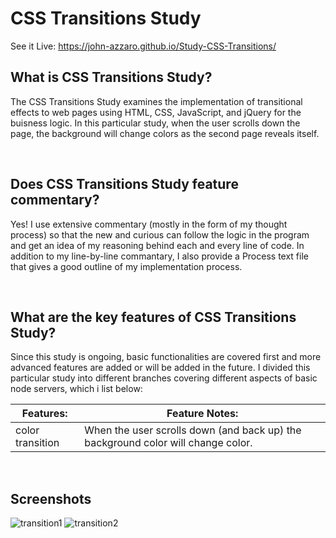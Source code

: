 # CSS Transitions Study
See it Live: https://john-azzaro.github.io/Study-CSS-Transitions/
<br>

## What is CSS Transitions Study?
The CSS Transitions Study examines the implementation of transitional effects to web pages using HTML, CSS, JavaScript, and jQuery for the buisness logic.  In this particular study, when the user scrolls down the page, the background will change colors as the second page reveals itself.  


<br>

## Does CSS Transitions Study feature commentary?
Yes! I use extensive commentary (mostly in the form of my thought process) so that the new and curious can follow the logic in the program and get an idea of my reasoning behind each and every line of code.  In addition to my line-by-line commantary, I also provide a Process text file that gives a good outline of my implementation process. 

<br>

## What are the key features of CSS Transitions Study?
Since this study is ongoing, basic functionalities are covered first and more advanced features are added or will be added in the future.  I divided this particular study into different branches covering different aspects of basic node servers, which i list below:


| **Features:**                            | **Feature Notes:**                             |
| ---------------------------------------- | ----------------------------------------------|
| color transition                            |   When the user scrolls down (and back up) the background color will change color.    |



<br>

## Screenshots
![transition1](https://user-images.githubusercontent.com/37447586/62085645-f029c180-b210-11e9-9c68-75cd4615eab6.png)
![transition2](https://user-images.githubusercontent.com/37447586/62085824-63333800-b211-11e9-9da4-522ab35de105.png)


